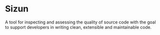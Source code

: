 Sizun
=====

A tool for inspecting and assessing the quality of source code with the goal
to support developers in writing clean, extensible and maintainable code.
